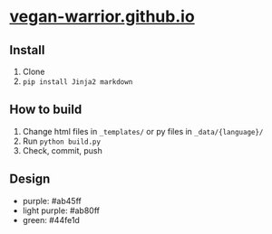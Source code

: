 # [vegan-warrior.github.io](https://vegan-warrior.github.io)

## Install

1. Clone
1. `pip install Jinja2 markdown`

## How to build

1. Change html files in `_templates/` or py files in `_data/{language}/`
1. Run `python build.py`
1. Check, commit, push

## Design

- purple: #ab45ff
- light purple: #ab80ff
- green: #44fe1d

